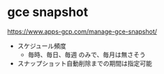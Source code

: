 # gce snapshot
https://www.apps-gcp.com/manage-gce-snapshot/

- スケジュール頻度
  - 毎時、毎日、毎週 のみで、毎月は無さそう
- スナップショット自動削除までの期間は指定可能